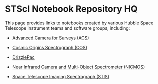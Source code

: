 # STScI Notebook Repository HQ
This page provides links to notebooks created by various Hubble Space
Telescope instrument teams and software groups, including:

- [Advanced Camera for Surveys (ACS)](https://www.stsci.edu/hst/instrumentation/acs)

- [Cosmic Origins Spectrograph (COS)](https://www.stsci.edu/hst/instrumentation/cos)

- [DrizzlePac](https://www.stsci.edu/scientific-community/software/drizzlepac)

- [Near Infrared Camera and Multi-Object Spectrometer (NICMOS)](https://www.stsci.edu/hst/instrumentation/legacy/nicmos)

- [Space Telescope Imaging Spectrograph (STIS)](https://www.stsci.edu/hst/instrumentation/stis)

